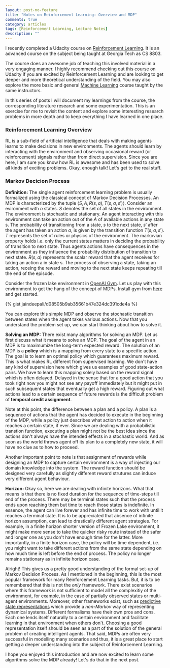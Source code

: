```yaml
---
layout: post-no-feature
title: "Notes on Reinforcement Learning: Overview and MDP"
comments: true
category: articles
tags: [Reinforcement Learning, Lecture Notes]
description: ""
---
```


I recently completed a Udacity course on [Reinforcement Learning](https://in.udacity.com/course/reinforcement-learning--ud600). It is an advanced course on the subject being taught at Georgia Tech as CS 8803. 
<!-- The instructors of this course are [Charles Isbell](https://www.cc.gatech.edu/fac/Charles.Isbell/) and [Michael Littman](http://cs.brown.edu/~mlittman/).  -->
The course does an awesome job of teaching this involved material in a very engaging manner. I highly recommend checking out this course on Udacity if you are excited by Reinforcement Learning and are looking to get deeper and more theoretical understanding of the field. You may also explore the more basic and general [Machine Learning](https://in.udacity.com/course/machine-learning--ud262) course taught by the same instructors. 

In this series of posts I will document my learnings from the course, the corresponding literature research and some experimentation. This is an exercise for me to revisit the content and explore some interesting research problems in more depth and to keep everything I have learned in one place.

### Reinforcement Learning Overview
RL is a sub-field of artificial intelligence that deals with making agents learns to make decisions in new environments. The agents should learn by interacting with the environment and observing occasional reward (or reinforcement) signals rather than from direct supervision. Since you are here, I am sure you know how RL is awesome and has been used to solve all kinds of exciting problems. Okay, enough talk! Let's get to the real stuff.

### Markov Decicion Process
**Definition:** The single agent reinforcement learning problem is usually formalized using the classical concept of Markov Decision Processes. An MDP is characterized by the tuple $\langle S, A, R(s,a), T(s,a,s') \rangle$. Consider an evironment with $n$ states. $S$ denotes the set of all states in the environment. The environment is stochastic and stationary. An agent interacting with this environment can take an action out of the $A$ of available actions in any state s. The probability of transitioning from a state, $s$ to the next state, $s'$ after the agent has taken an action $a$, is given by the transition function $T(s,a,s')$. $T$ represents the set of rules or physics of the environment. The markovian property holds i.e. only the current states matters in deciding the probability of transition to next state. Thus agents actions have consequences in the environment as they influence the probability distribution of transition to next state. $R(s,a)$ represents the scalar reward that the agent receives for taking an action a in state s. The process of observing a state, taking an action, receing the reward and moving to the next state keeps repeating till the end of the episode.

<!-- Charles and Michael take the example of a grid world to explain MDPs. That example is very similar to the frozen lake environment in [OpenAI Gym](https://gym.openai.com/envs/FrozenLake-v0/).  -->
Consider the frozen lake environment in [OpenAI Gym](https://gym.openai.com/envs/FrozenLake-v0/). Let us play with this environment to get the hang of the concept of MDPs. Install gym from [here](https://github.com/openai/gym) and get started.

{% gist jaindeepali/d08505b9ab35661b47e324dc391cde4a %}
<!-- {% include jupyter_notebooks/gym_demo.md %} -->

You can explore this simple MDP and observe the stochastic transition between states when the agent takes various actions. Now that you understand the problem set up, we can start thinking about how to solve it.

**Solving an MDP:** There exist many algorithms for solving an MDP. Let us first discuss what it means to solve an MDP. The goal of the agent in an MDP is to maximumize the long-term expected reward. The solution of an MDP is a **policy** which is a mapping from every state to a specific action. The goal is to learn an optimal policy which guarantees maximum reward. This is what makes RL different from supervised learning. We don't have any kind of supervision here which gives us examples of good state-action pairs. We have to learn this mapping solely based on the reward signal which is often delayed. Delayed in the sense that for a good action that you took right now you might not see any payoff immediately but it might put in such subsequent states that eventually get a high reward. Figuring out what actions lead to a certain sequence of future rewards is the difficult problem of **temporal credit assignment**.

Note at this point, the difference between a plan and a policy. A plan is a sequence of actions that the agent has decided to execute in the beginning of the MDP, while a policy just describes what action to action when it reaches a certain state, if ever. Since we are dealing with a probabilistic transtion function, executing a plan might not be the best idea since the actions don't always have the intended effects in a stochastic world. And as soon as the world throws agent off its plan to a completely new state, it will have no clue as to how to proceed. 

Another important point to note is that assignment of rewards while designing an MDP to capture certain environment is a way of injecting our domain knowledge into the system. The reward function should be designed very carefully as slightly different reward strutures can induce very different agent behaviour.

**Horizon:** Okay so, here we are dealing with infinite horizons. What that means is that there is no fixed duration for the sequence of time-steps till end of the process. There may be terminal states such that the process ends upon reaching them but time to reach those states is indefinite. In essence, the agent can live forever and has infinite time to work with until it reaches a terminal state. It is to be appreciated that absence of infinite horizon assumption, can lead to drastically different agent strategies. For example, in a finite horizon shorter version of Frozen Lake environment, it might make more sense to take the quicker risky route instead of the safer and longer one as you don't have enough time for the latter. More importantly, in a finite horizon case, the policy will be time dependent, i.e. you might want to take different actions from the same state depending on how much time is left before the end of process. The policy no longer remains stationary as in infinite horizon case.

Alright! This gives us a pretty good understanding of the formal set-up of Markov Decision Process. As I mentioned in the beginning, this is the most popular framework for many Reinforcement Learning tasks. But, it is to be remembered that this is not the *only* framework. There exist scenarios where this framework is not sufficient to model all the complexitiy of the environment, for example, in the case of partially observed states or multi-agent environments. Moreover, other frameworks exist, such as [predictive state representations](http://web.eecs.umich.edu/~baveja/Papers/psr.pdf) which provide a *non-Markov* way of representing dynamical systems. Different formalisms have their own pros and cons. Each one lends itself naturally to a certain environment and facilitate learning in that environment when others don't. Choosing a good representation itself should be seen as a part of the solution of the general problem of creating intelligent agents. That said, MDPs are often very successful in modelling many scenarios and thus, it is a great place to start getting a deeper understanding into the subject of Reinforcement Learning.

I hope you enjoyed this introduction and are now excited to learn some algorithms solve the MDP already! Let's do that in the next post.
